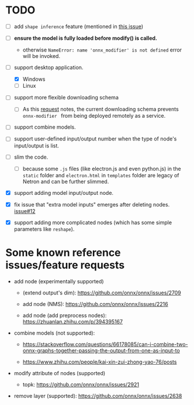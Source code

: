 # TODO

- [ ] add `shape inference` feature (mentioned in [this issue](https://github.com/ZhangGe6/onnx-modifier/issues/22))
- [ ] **ensure the model is fully loaded before modify() is called.**
    - otherwise `NameError: name 'onnx_modifier' is not defined` error will be invoked.
- [ ] support desktop application.
    - [x] Windows
    - [ ] Linux
- [ ] support more flexible downloading schema
    - [ ] As this [request](https://github.com/ZhangGe6/onnx-modifier/pull/5) notes, the current downloading schema prevents `onnx-modifier ` from being deployed remotely as a service.
- [ ] support combine models.
- [ ] support user-defined input/output number when the type of node's input/output is list.
- [ ] slim the code.
    - [ ] because some `.js` files (like electron.js and even python.js) in the `static` folder and `electron.html` in `templates` folder are legacy of Netron and can be further slimmed.
- [x] support adding model input/output node.
- [x] fix issue that "extra model inputs" emerges after deleting nodes. [issue#12](https://github.com/ZhangGe6/onnx-modifier/issues/12)
- [x] support adding more complicated nodes (which has some simple parameters like `reshape`).


# Some known reference issues/feature requests

- add node (experimentally supported)

    - (extend output's dim): https://github.com/onnx/onnx/issues/2709

    - add node (NMS): https://github.com/onnx/onnx/issues/2216

    - add node (add preprocess nodes): https://zhuanlan.zhihu.com/p/394395167

- combine models (not supported): 

  - https://stackoverflow.com/questions/66178085/can-i-combine-two-onnx-graphs-together-passing-the-output-from-one-as-input-to

  - https://www.zhihu.com/people/kai-xin-zui-zhong-yao-76/posts

- modify attribute of nodes (supported)

    - topk: https://github.com/onnx/onnx/issues/2921
- remove layer (supported): https://github.com/onnx/onnx/issues/2638



